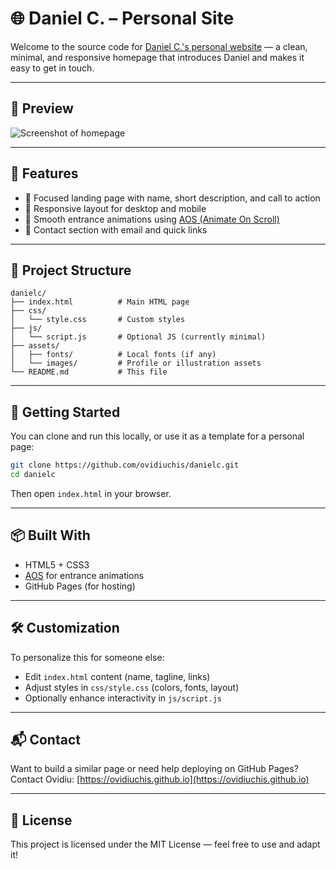 # 🌐 Daniel C. – Personal Site

Welcome to the source code for [Daniel C.'s personal website](https://ovidiuchis.github.io/danielc) — a clean, minimal, and responsive homepage that introduces Daniel and makes it easy to get in touch.

---

## 📸 Preview

![Screenshot of homepage](https://ovidiuchis.github.io/danielc/assets/preview.jpg) <!-- Optional: add screenshot if desired -->

---

## 🔧 Features

- 🎯 Focused landing page with name, short description, and call to action
- 📱 Responsive layout for desktop and mobile
- 💨 Smooth entrance animations using [AOS (Animate On Scroll)](https://michalsnik.github.io/aos/)
- 📇 Contact section with email and quick links

---

## 📁 Project Structure

```plaintext
danielc/
├── index.html          # Main HTML page
├── css/
│   └── style.css       # Custom styles
├── js/
│   └── script.js       # Optional JS (currently minimal)
├── assets/
│   ├── fonts/          # Local fonts (if any)
│   └── images/         # Profile or illustration assets
└── README.md           # This file
```

---

## 🚀 Getting Started

You can clone and run this locally, or use it as a template for a personal page:

```bash
git clone https://github.com/ovidiuchis/danielc.git
cd danielc
```

Then open `index.html` in your browser.

---

## 📦 Built With

- HTML5 + CSS3
- [AOS](https://github.com/michalsnik/aos) for entrance animations
- GitHub Pages (for hosting)

---

## 🛠️ Customization

To personalize this for someone else:

- Edit `index.html` content (name, tagline, links)
- Adjust styles in `css/style.css` (colors, fonts, layout)
- Optionally enhance interactivity in `js/script.js`

---

## 📬 Contact

Want to build a similar page or need help deploying on GitHub Pages?  
Contact Ovidiu: [https://ovidiuchis.github.io](https://ovidiuchis.github.io)

---

## 📝 License

This project is licensed under the MIT License — feel free to use and adapt it!
